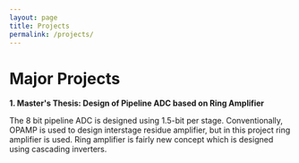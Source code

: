 ```yaml
---
layout: page
title: Projects
permalink: /projects/
---
```

<h1> Major Projects </h2>


**1. Master's Thesis: Design of Pipeline ADC based on Ring Amplifier** 


  The 8 bit pipeline ADC is designed using 1.5-bit per stage. Conventionally, OPAMP is used to design interstage residue amplifier, but in this project ring amplifier is used. Ring amplifier is fairly new concept which is designed using cascading inverters. 
